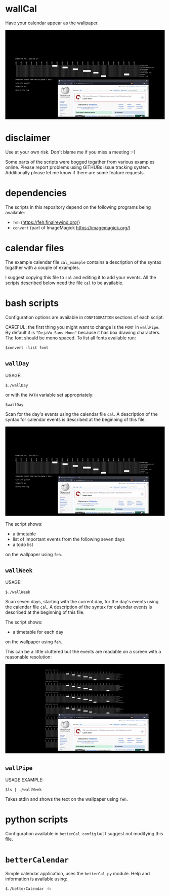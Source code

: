 # wallCal

Have your calendar appear as the wallpaper.

![](day.png)

# disclaimer 

Use at your own risk. Don't blame me if you miss a meeting :-)

Some parts of the scripts were bogged togather from various examples online.
Please report problems using GITHUBs issue tracking system. 
Additionally please let me know if there are some feature requests.

# dependencies

The scripts in this repository depend 
on the following programs being available:

- `feh` (<https://feh.finalrewind.org/>)
- `convert` (part of ImageMagick <https://imagemagick.org/>)

# calendar files

The example calendar file `cal_example` 
contains a description of the syntax
togather with a couple of examples.

I suggest copying this file to `cal` and 
editing it to add your events.
All the scripts described below need 
the file `cal` to be available.

# bash scripts

Configuration options are available 
in `CONFIGURATION` sections of each script.

CAREFUL: the first thing you might want
to change is the `FONT` in `wallPipe`.
By default it is `"DejaVu-Sans-Mono"`
because it has box drawing characters.
The font should be mono spaced.
To list all fonts available run:

```
$convert -list font
```

## `wallDay`

USAGE: 

```
$./wallDay
```

or with the `PATH` variable set appropriately:

```
$wallDay
```

Scan for the day's events using the
calendar file `cal`. A description
of the syntax for calendar events
is described at the beginning of
this file.

![](day.png)

The script shows:

  - a timetable
  - list of important events from 
    the following seven days
  - a todo list

on the wallpaper using `feh`.

## `wallWeek`

USAGE: 

```
$./wallWeek
```

Scan seven days, starting with the current day,
for the day's events using the
calendar file `cal`. A description
of the syntax for calendar events
is described at the beginning of
this file.

The script shows:

  - a timetable for each day

on the wallpaper using `feh`.

This can be a little cluttered but the
events are readable on a screen with 
a reasonable resolution:

![](week.png)

## `wallPipe`

USAGE EXAMPLE: 

```
$ls | ./wallWeek
```

Takes stdin and shows the text
on the wallpaper using `feh`.

# python scripts

Configuration available in `betterCal.config`
but I suggest not modifying this file.

# `betterCalendar`

Simple calendar application, uses the
`betterCal.py` module. Help and information
is available using:

```
$./betterCalendar -h
```



